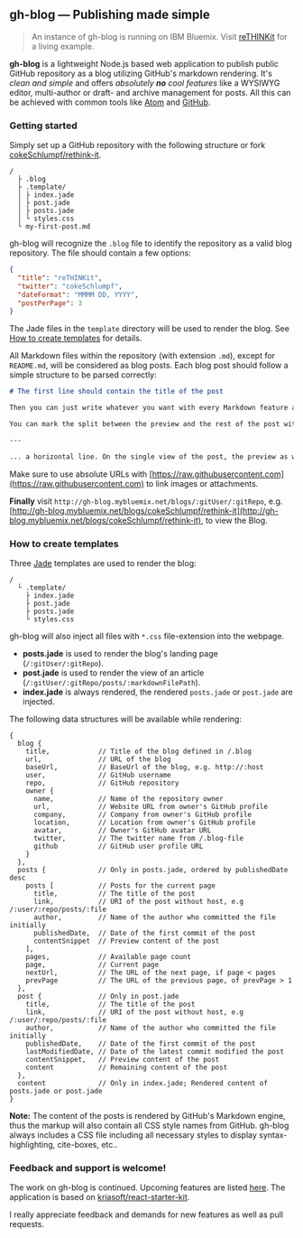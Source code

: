 ## gh-blog — Publishing made simple

> An instance of gh-blog is running on IBM Bluemix. Visit [reTHINKit](http://gh-blog.mybluemix.net/blogs/cokeSchlumpf/rethink-it) for a living example.

**gh-blog** is a lightweight Node.js based web application to publish public GitHub repository as a blog utilizing GitHub's markdown rendering. It's *clean and simple* and offers *absolutely **no** cool features* like a WYSIWYG editor, multi-author or draft- and archive management for posts. All this can be achieved with common tools like [Atom](https://atom.io/) and [GitHub](http://www.github.com).

### Getting started

Simply set up a GitHub repository with the following structure or fork [cokeSchlumpf/rethink-it](https://github.com/cokeSchlumpf/rethink-it/).

```
/
  ├ .blog
  ├ .template/
  │ ├ index.jade
  │ ├ post.jade
  │ ├ posts.jade
  │ └ styles.css
  └ my-first-post.md
```

gh-blog will recognize the `.blog` file to identify the repository as a valid blog repository. The file should contain a few options:

```json
{
  "title": "reTHINKit",
  "twitter": "cokeSchlumpf",
  "dateFormat": "MMMM DD, YYYY",
  "postPerPage": 3
}
```

The Jade files in the `template` directory will be used to render the blog. See [How to create templates](./how-to/create-templates.md) for details.

All Markdown files within the repository (with extension `.md`), except for `README.md`, will be considered as blog posts. Each blog post should follow a simple structure to be parsed correctly:

```markdown
# The first line should contain the title of the post

Then you can just write whatever you want with every Markdown feature available on GitHub.

You can mark the split between the preview and the rest of the post with ...

---

... a horizontal line. On the single view of the post, the preview as well as the rest of the article will be displayed.
```

Make sure to use absolute URLs with [https://raw.githubusercontent.com](https://raw.githubusercontent.com) to link images or attachments.

**Finally** visit `http://gh-blog.mybluemix.net/blogs/:gitUser/:gitRepo`, e.g. [http://gh-blog.mybluemix.net/blogs/cokeSchlumpf/rethink-it](http://gh-blog.mybluemix.net/blogs/cokeSchlumpf/rethink-it), to view the Blog.

### How to create templates

Three [Jade](http://www.jade-lang.com) templates are used to render the blog:

```
/
  └ .template/
    ├ index.jade
    ├ post.jade
    ├ posts.jade
    └ styles.css

```

gh-blog will also inject all files with `*.css` file-extension into the webpage.

- **posts.jade** is used to render the blog's landing page (`/:gitUser/:gitRepo`).
- **post.jade** is used to render the view of an article (`/:gitUser/:gitRepo/posts/:markdownFilePath`).
- **index.jade** is always rendered, the rendered `posts.jade` or `post.jade` are injected.

The following data structures will be available while rendering:

```
{
  blog {
    title,            // Title of the blog defined in /.blog
    url,              // URL of the blog
    baseUrl,          // BaseUrl of the blog, e.g. http://:host
    user,             // GitHub username
    repo,             // GitHub repository
    owner {           
      name,           // Name of the repository owner
      url,            // Website URL from owner's GitHub profile
      company,        // Company from owner's GitHub profile
      location,       // Location from owner's GitHub profile
      avatar,         // Owner's GitHub avatar URL
      twitter,        // The twitter name from /.blog-file
      github          // GitHub user profile URL
    }
  },
  posts {             // Only in posts.jade, ordered by publishedDate desc
    posts [           // Posts for the current page
      title,          // The title of the post
      link,           // URI of the post without host, e.g /:user/:repo/posts/:file
      author,         // Name of the author who committed the file initially
      publishedDate,  // Date of the first commit of the post
      contentSnippet  // Preview content of the post
    ],
    pages,            // Available page count
    page,             // Current page
    nextUrl,          // The URL of the next page, if page < pages
    prevPage          // The URL of the previous page, of prevPage > 1
  },
  post {              // Only in post.jade
    title,            // The title of the post
    link,             // URI of the post without host, e.g /:user/:repo/posts/:file
    author,           // Name of the author who committed the file initially
    publishedDate,    // Date of the first commit of the post
    lastModifiedDate, // Date of the latest commit modified the post
    contentSnippet,   // Preview content of the post
    content           // Remaining content of the post
  },
  content             // Only in index.jade; Rendered content of posts.jade or post.jade
}
```

**Note:** The content of the posts is rendered by GitHub's Markdown engine, thus the markup will also contain all CSS style names from GitHub. gh-blog always includes a CSS file including all necessary styles to display syntax-highlighting, cite-boxes, etc..

### Feedback and support is welcome!

The work on gh-blog is continued. Upcoming features are listed [here](https://github.com/cokeSchlumpf/gh-blog/issues). The application is based on [kriasoft/react-starter-kit](https://github.com/kriasoft/react-starter-kit).

I really appreciate feedback and demands for new features as well as pull requests.
